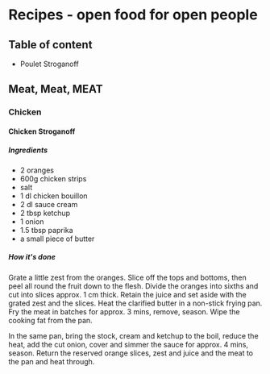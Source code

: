 # Recipes - open food for open people

## Table of content
  - Poulet Stroganoff

## Meat, Meat, MEAT

### Chicken

#### Chicken Stroganoff

##### Ingredients

  - 2 oranges
  - 600g chicken strips
  - salt
  - 1 dl chicken bouillon 
  - 2 dl sauce cream
  - 2 tbsp ketchup
  - 1 onion
  - 1.5 tbsp paprika
  - a small piece of butter

##### How it's done

Grate a little zest from the oranges. Slice off the tops and bottoms, then peel all round the fruit down to the flesh. Divide the oranges into sixths and cut into slices approx. 1 cm thick. Retain the juice and set aside with the grated zest and the slices. Heat the clarified butter in a non-stick frying pan. Fry the meat in batches for approx. 3 mins, remove, season. Wipe the cooking fat from the pan. 

In the same pan, bring the stock, cream and ketchup to the boil, reduce the heat, add the cut onion, cover and simmer the sauce for approx. 4 mins, season. Return the reserved orange slices, zest and juice and the meat to the pan and heat through. 

